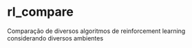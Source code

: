 # rl_compare
Comparação de diversos algoritmos de reinforcement learning considerando diversos ambientes
